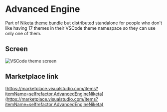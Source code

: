 # Advanced Engine

Part of [Niketa theme bundle](https://marketplace.visualstudio.com/items?itemName=selfrefactor.Niketa-theme) but distributed standalone for people who don't like having 17 themes in their VSCode theme namespace so they can use only one of them.

## Screen

![VSCode theme screen](https://github.com/selfrefactor/niketa-themes/blob/master/packages/advanced_engine/theme/advanced.engine.png?raw=true)

## Marketplace link

[https://marketplace.visualstudio.com/items?itemName=selfrefactor.AdvancedEngineNiketa](https://marketplace.visualstudio.com/items?itemName=selfrefactor.AdvancedEngineNiketa)